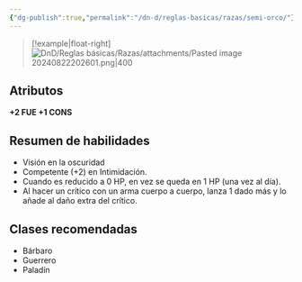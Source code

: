 ```yaml
---
{"dg-publish":true,"permalink":"/dn-d/reglas-basicas/razas/semi-orco/"}
---
```


>[!example|float-right]
> ![DnD/Reglas básicas/Razas/attachments/Pasted image 20240822202601.png|400](/img/user/DnD/Reglas%20b%C3%A1sicas/Razas/attachments/Pasted%20image%2020240822202601.png)
## Atributos
**+2 FUE +1 CONS**

## Resumen de habilidades
- Visión en la oscuridad
- Competente (+2) en Intimidación.
- Cuando es reducido a 0 HP, en vez se queda en 1 HP (una vez al día).
- Al hacer un crítico con un arma cuerpo a cuerpo, lanza 1 dado más y lo añade al daño extra del crítico.

## Clases recomendadas
- Bárbaro
- Guerrero
- Paladín